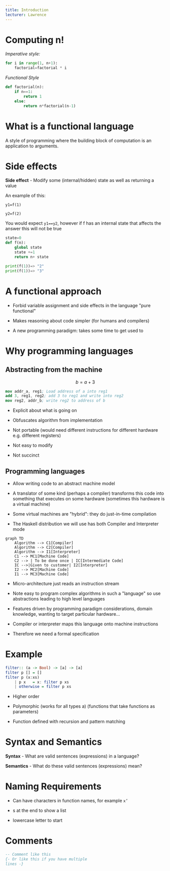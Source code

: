 ```yaml
---
title: Introduction
lecturer: Lawrence
---
```


# Computing n!

_Imperative style:_

```python
for i in range(1, n+1):
    factorial=factorial * i
```

_Functional Style_

```python
def factorial(n):
    if n==1:
        return 1
    else:
        return n*factorial(n-1)
```

# What is a functional language

A style of programming where the building block of computation is an
application to arguments.

# Side effects

**Side effect** - Modify some (internal/hidden) state as well as
returning a value

An example of this:

`y1=f(1)`

`y2=f(2)`

You would expect `y1==y2`, however if f has an internal state that
affects the answer this will not be true

```python
state=0
def f(n):
    global state
    state +=1
    return n+ state

print(f(1))=> "2"
print(f(1))=> "3"
```

# A functional approach

-   Forbid variable assignment and side effects in the language "pure
    functional"

-   Makes reasoning about code simpler (for humans and compilers)

-   A new programming paradigm: takes some time to get used to

# Why programming languages

## Abstracting from the machine

$$b=a+3$$

```nasm
mov addr_a, reg1; Load address of a into reg1
add 3, reg1, reg2; add 3 to reg1 and write into reg2
mov reg2, addr_b; write reg2 to address of b
```

-   Explicit about what is going on

-   Obfuscates algorithm from implementation

-   Not portable (would need different instructions for different
    hardware e.g. different registers)

-   Not easy to modify

-   Not succinct

## Programming languages

-   Allow writing code to an abstract machine model

-   A translator of some kind (perhaps a compiler) transforms this code
    into something that executes on some hardware (sometimes this
    hardware is a virtual machine)

-   Some virtual machines are "hybrid": they do just-in-time compilation

-   The Haskell distribution we will use has both Compiler and
    Interpreter mode

```mermaid
graph TD
    Algorithm --> C1[Compiler]
    Algorithm --> C2[Compiler]
    Algorithm --> I1[Interpreter]
    C1 --> MC1[Machine Code]
    C2 --> | To be done once | IC[Intermediate Code]
    IC -->|Given to customer| I2[Interpreter]
    I2 --> MC2[Machine Code]
    I1 --> MC3[Machine Code]
```

-   Micro-architecture just reads an instruction stream

-   Note easy to program complex algorithms in such a "language" so use
    abstractions leading to high level languages

-   Features driven by programming paradigm considerations, domain
    knowledge, wanting to target particular hardware...

-   Compiler or interpreter maps this language onto machine instructions

-   Therefore we need a formal specification

# Example

```hs
filter:: (a -> Bool) -> [a] -> [a]
filter p [] = []
filter p (x:xs)
    | p x   = x: filter p xs
    | otherwise = filter p xs
```

-   Higher order

-   Polymorphic (works for all types a) (functions that take functions
    as parameters)

-   Function defined with recursion and pattern matching

# Syntax and Semantics

**Syntax** - What are valid sentences (expressions) in a language?

**Semantics** - What do these valid sentences (expressions) mean?

# Naming Requirements

-   Can have characters in function names, for example `x’`

-   s at the end to show a list

-   lowercase letter to start

# Comments

```hs
-- Comment like this
{- Or like this if you have multiple
lines -}
```

